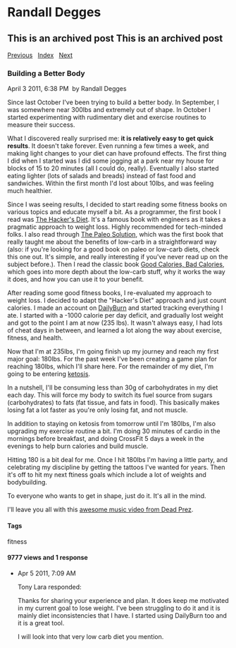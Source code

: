 # Randall Degges

## This is an archived post This is an archived post

[Previous][]   [Index][]   [Next][]

### Building a Better Body

April 3 2011, 6:38 PM  by Randall Degges

Since last October I've been trying to build a better body. In September, I was
somewhere near 300lbs and extremely out of shape. In October I started
experimenting with rudimentary diet and exercise routines to measure their
success.

What I discovered really surprised me: **it is relatively easy to get quick
results**. It doesn't take forever. Even running a few times a week, and making
light changes to your diet can have profound effects. The first thing I did when
I started was I did some jogging at a park near my house for blocks of 15 to 20
minutes (all I could do, really). Eventually I also started eating lighter (lots
of salads and breads) instead of fast food and sandwiches. Within the first
month I'd lost about 10lbs, and was feeling much healthier.

Since I was seeing results, I decided to start reading some fitness books on
various topics and educate myself a bit. As a programmer, the first book I read
was [The Hacker's Diet][]. It's a famous book with engineers as it takes a
pragmatic approach to weight loss. Highly recommended for tech-minded folks. I
also read through [The Paleo Solution][], which was the first book that really
taught me about the benefits of low-carb in a straightforward way (also: if
you're looking for a good book on paleo or low-carb diets, check this one out.
It's simple, and really interesting if you've never read up on the subject
before.). Then I read the classic book [Good Calories, Bad Calories][], which
goes into more depth about the low-carb stuff, why it works the way it does, and
how you can use it to your benefit.

After reading some good fitness books, I re-evaluated my approach to weight
loss. I decided to adapt the "Hacker's Diet" approach and just count calories. I
made an account on [DailyBurn][] and started tracking everything I ate. I
started with a -1000 calorie per day deficit, and gradually lost weight and got
to the point I am at now (235 lbs). It wasn't always easy, I had lots of cheat
days in between, and learned a lot along the way about exercise, fitness, and
health.

Now that I'm at 235lbs, I'm going finish up my journey and reach my first major
goal: 180lbs. For the past week I've been creating a game plan for reaching
180lbs, which I'll share here. For the remainder of my diet, I'm going to be
entering [ketosis][].

In a nutshell, I'll be consuming less than 30g of carbohydrates in my diet each
day. This will force my body to switch its fuel source from sugars
(carbohydrates) to fats (fat tissue, and fats in food). This basically makes
losing fat a lot faster as you're only losing fat, and not muscle.

In addition to staying on ketosis from tomorrow until I'm 180lbs, I'm also
upgrading my exercise routine a bit. I'm doing 30 minutes of cardio in the
mornings before breakfast, and doing CrossFit 5 days a week in the evenings to
help burn calories and build muscle.

Hitting 180 is a bit deal for me. Once I hit 180lbs I'm having a little party,
and celebrating my discipline by getting the tattoos I've wanted for years. Then
it's off to hit my next ftiness goals which include a lot of weights and
bodybuilding.

To everyone who wants to get in shape, just do it. It's all in the mind.

I'll leave you all with this [awesome music video from Dead Prez][].

#### Tags

fitness

#### 9777 views and 1 response

-   Apr 5 2011, 7:09 AM

    Tony Lara responded:

    Thanks for sharing your experience and plan. It does keep me motivated in my
    current goal to lose weight. I've been struggling to do it and it is mainly
    diet inconsistencies that I have. I started using DailyBurn too and it is a
    great tool.

    I will look into that very low carb diet you mention.

  [Previous]: ../../../posts/2011/04/generic-django-projects.html
  [Index]: ../../../index-5.html
  [Next]: ../../../posts/2011/03/5-things-programmers-can-learn-from-bodybuild.html
  [The Hacker's Diet]: http://www.fourmilab.ch/hackdiet/ "The Hacker's Diet"
  [The Paleo Solution]: http://rcm.amazon.com/e/cm?lt1=_blank&bc1=000000&IS2=1&bg1=FFFFFF&fc1=000000&lc1=0000FF&t=projectb14ck-20&o=1&p=8&l=as4&m=amazon&f=ifr&ref=ss_til&asins=0982565844
    "The Paleo Solution"
  [Good Calories, Bad Calories]: http://rcm.amazon.com/e/cm?lt1=_blank&bc1=000000&IS2=1&bg1=FFFFFF&fc1=000000&lc1=0000FF&t=projectb14ck-20&o=1&p=8&l=as4&m=amazon&f=ifr&ref=ss_til&asins=1400033462
    "Good Calories, Bad Calories"
  [DailyBurn]: http://dailyburn.com/ "DailyBurn"
  [ketosis]: http://forum.bodybuilding.com/showthread.php?t=132598293 "ketosis"
  [awesome music video from Dead Prez]: http://www.youtube.com/watch?v=8nartK6wodo
    "Back on my Regimen"
